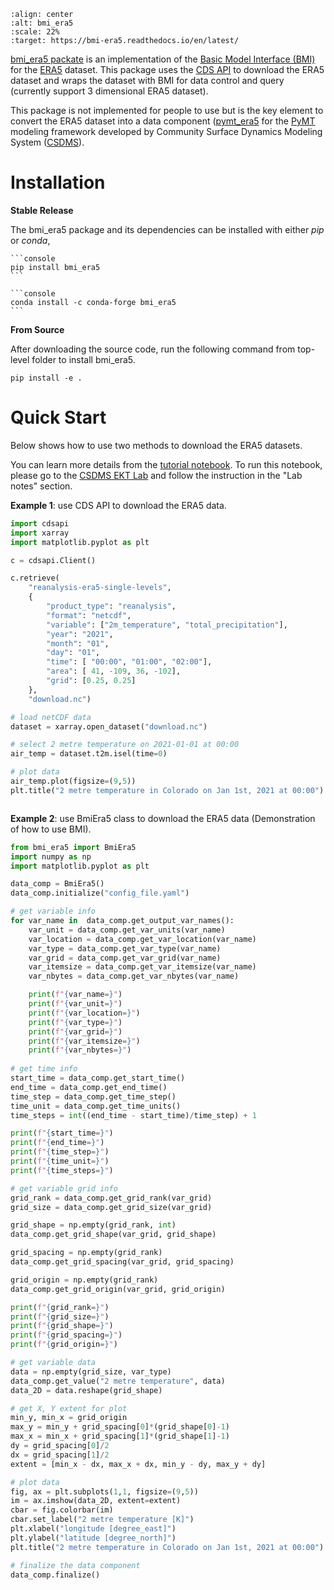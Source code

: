 ```{image} _static/bmi_era5_logo.png
:align: center
:alt: bmi_era5
:scale: 22%
:target: https://bmi-era5.readthedocs.io/en/latest/
```

[bmi_era5 packate][bmi_era5-github] is an implementation of 
the [Basic Model Interface (BMI)][bmi-docs] for the [ERA5][ERA5] dataset.
This package uses the [CDS API][cds-api] to download the ERA5 dataset and wraps the 
dataset with BMI for data control and query (currently support 3 dimensional ERA5 dataset).

This package is not implemented for people to use but is the key element to convert the ERA5 dataset into
a data component ([pymt_era5][pymt_era5] for the [PyMT][pymt-docs]
modeling framework developed by Community Surface Dynamics Modeling System
([CSDMS][csdms]).


# Installation

**Stable Release**

The bmi_era5 package and its dependencies can be installed with either *pip* or *conda*,

````{tab} pip
```console
pip install bmi_era5
```
````

````{tab} conda
```console
conda install -c conda-forge bmi_era5
```
````

**From Source**

After downloading the source code, run the following command from top-level folder 
to install bmi_era5.

```console
pip install -e .
```

# Quick Start

Below shows how to use two methods to download the ERA5 datasets.

You can learn more details from the [tutorial notebook][bmi_era5-notebook].
To run this notebook, please go to the [CSDMS EKT Lab][bmi_era5-csdms] and follow
the instruction in the "Lab notes" section.

**Example 1**: use CDS API to download the ERA5 data.

```python
import cdsapi
import xarray
import matplotlib.pyplot as plt

c = cdsapi.Client()

c.retrieve(
    "reanalysis-era5-single-levels",
    {
        "product_type": "reanalysis",
        "format": "netcdf",
        "variable": ["2m_temperature", "total_precipitation"],
        "year": "2021",
        "month": "01",
        "day": "01",
        "time": [ "00:00", "01:00", "02:00"],
        "area": [ 41, -109, 36, -102],
        "grid": [0.25, 0.25]
    },
    "download.nc")

# load netCDF data
dataset = xarray.open_dataset("download.nc")

# select 2 metre temperature on 2021-01-01 at 00:00
air_temp = dataset.t2m.isel(time=0)

# plot data
air_temp.plot(figsize=(9,5))
plt.title("2 metre temperature in Colorado on Jan 1st, 2021 at 00:00")
```

```{image} _static/tif_plot.png
```

**Example 2**: use BmiEra5 class to download the ERA5 data (Demonstration of how to use BMI).

```python
from bmi_era5 import BmiEra5
import numpy as np
import matplotlib.pyplot as plt

data_comp = BmiEra5()
data_comp.initialize("config_file.yaml")

# get variable info
for var_name in  data_comp.get_output_var_names():
    var_unit = data_comp.get_var_units(var_name)
    var_location = data_comp.get_var_location(var_name)
    var_type = data_comp.get_var_type(var_name)
    var_grid = data_comp.get_var_grid(var_name)
    var_itemsize = data_comp.get_var_itemsize(var_name)
    var_nbytes = data_comp.get_var_nbytes(var_name)

    print(f"{var_name=}")
    print(f"{var_unit=}")
    print(f"{var_location=}")
    print(f"{var_type=}")
    print(f"{var_grid=}")
    print(f"{var_itemsize=}")
    print(f"{var_nbytes=}")
    
# get time info
start_time = data_comp.get_start_time()
end_time = data_comp.get_end_time()
time_step = data_comp.get_time_step()
time_unit = data_comp.get_time_units()
time_steps = int((end_time - start_time)/time_step) + 1

print(f"{start_time=}")
print(f"{end_time=}")
print(f"{time_step=}")
print(f"{time_unit=}")
print(f"{time_steps=}")

# get variable grid info 
grid_rank = data_comp.get_grid_rank(var_grid) 
grid_size = data_comp.get_grid_size(var_grid)

grid_shape = np.empty(grid_rank, int)
data_comp.get_grid_shape(var_grid, grid_shape)

grid_spacing = np.empty(grid_rank)
data_comp.get_grid_spacing(var_grid, grid_spacing)

grid_origin = np.empty(grid_rank)
data_comp.get_grid_origin(var_grid, grid_origin)

print(f"{grid_rank=}")
print(f"{grid_size=}")
print(f"{grid_shape=}")
print(f"{grid_spacing=}")
print(f"{grid_origin=}")

# get variable data 
data = np.empty(grid_size, var_type)
data_comp.get_value("2 metre temperature", data)
data_2D = data.reshape(grid_shape)

# get X, Y extent for plot
min_y, min_x = grid_origin
max_y = min_y + grid_spacing[0]*(grid_shape[0]-1)
max_x = min_x + grid_spacing[1]*(grid_shape[1]-1)
dy = grid_spacing[0]/2
dx = grid_spacing[1]/2
extent = [min_x - dx, max_x + dx, min_y - dy, max_y + dy]

# plot data
fig, ax = plt.subplots(1,1, figsize=(9,5))
im = ax.imshow(data_2D, extent=extent)
cbar = fig.colorbar(im)
cbar.set_label("2 metre temperature [K]")
plt.xlabel("longitude [degree_east]")
plt.ylabel("latitude [degree_north]")
plt.title("2 metre temperature in Colorado on Jan 1st, 2021 at 00:00")

# finalize the data component
data_comp.finalize()
```

<!-- links -->
[bmi-docs]: https://bmi.readthedocs.io
[csdms]: https://csdms.colorado.edu
[pymt-docs]: https://pymt.readthedocs.io
[cds-api]: https://cds.climate.copernicus.eu/api-how-to
[bmi_era5-github]: https://github.com/gantian127/bmi_era5/
[ERA5]: https://confluence.ecmwf.int/display/CKB/ERA5
[bmi_era5-notebook]: https://github.com/gantian127/bmi_era5/blob/master/notebooks/bmi_era5.ipynb
[bmi_era5-csdms]: https://csdms.colorado.edu/wiki/Lab-0018
[pymt_era5]: https://pymt-era5.readthedocs.io/